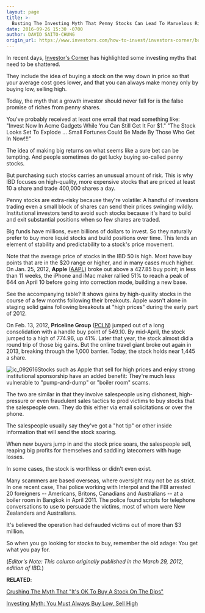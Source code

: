 ```yaml
---
layout: page
title: >-
  Busting The Investing Myth That Penny Stocks Can Lead To Marvelous Riches
date: 2016-09-26 15:30 -0700
author: DAVID SAITO-CHUNG
origin_url: https://www.investors.com/how-to-invest/investors-corner/busting-the-investing-myth-that-penny-stocks-can-lead-to-marvelous-riches
---
```





In recent days, [Investor's Corner](https://www.investors.com/category/how-to-invest/investors-corner/) has highlighted some investing myths that need to be shattered.


They include the idea of buying a stock on the way down in price so that your average cost goes lower, and that you can always make money only by buying low, selling high.


Today, the myth that a growth investor should never fall for is the false promise of riches from penny shares.


You've probably received at least one email that read something like: "Invest Now In Acme Gadgets While You Can Still Get It For \$1." "The Stock Looks Set To Explode ... Small Fortunes Could Be Made By Those Who Get In Now!!!"


The idea of making big returns on what seems like a sure bet can be tempting. And people sometimes do get lucky buying so-called penny stocks.


But purchasing such stocks carries an unusual amount of risk. This is why IBD focuses on high-quality, more expensive stocks that are priced at least 10 a share and trade 400,000 shares a day.


Penny stocks are extra-risky because they're volatile: A handful of investors trading even a small block of shares can send their prices swinging wildly. Institutional investors tend to avoid such stocks because it's hard to build and exit substantial positions when so few shares are traded.


Big funds have millions, even billions of dollars to invest. So they naturally prefer to buy more liquid stocks and build positions over time. This lends an element of stability and predictability to a stock's price movement.


Note that the average price of stocks in the IBD 50 is high. Most have buy points that are in the \$20 range or higher, and in many cases much higher. On Jan. 25, 2012, **Apple** ([AAPL](https://research.investors.com/quote.aspx?symbol=AAPL)) broke out above a 427.85 buy point; in less than 11 weeks, the iPhone and iMac maker rallied 51% to reach a peak of 644 on April 10 before going into correction mode, building a new base.


See the accompanying table? It shows gains by high-quality stocks in the course of a few months following their breakouts. Apple wasn't alone in staging solid gains following breakouts at "high prices" during the early part of 2012.


On Feb. 13, 2012, **Priceline Group** ([PCLN](https://research.investors.com/quote.aspx?symbol=PCLN)) jumped out of a long consolidation with a handle buy point of 549.10. By mid-April, the stock jumped to a high of 774.96, up 41%. Later that year, the stock almost did a round trip of those big gains. But the online travel giant broke out again in 2013, breaking through the 1,000 barrier. Today, the stock holds near 1,445 a share.


![ic_092616](https://www.investors.com/wp-content/uploads/2016/09/IC_092616-251x300.jpg)Stocks such as Apple that sell for high prices and enjoy strong institutional sponsorship have an added benefit: They're much less vulnerable to "pump-and-dump" or "boiler room" scams.


The two are similar in that they involve salespeople using dishonest, high-pressure or even fraudulent sales tactics to prod victims to buy stocks that the salespeople own. They do this either via email solicitations or over the phone.


The salespeople usually say they've got a "hot tip" or other inside information that will send the stock soaring.


When new buyers jump in and the stock price soars, the salespeople sell, reaping big profits for themselves and saddling latecomers with huge losses.


In some cases, the stock is worthless or didn't even exist.


Many scammers are based overseas, where oversight may not be as strict. In one recent case, Thai police working with Interpol and the FBI arrested 20 foreigners -- Americans, Britons, Canadians and Australians -- at a boiler room in Bangkok in April 2011. The police found scripts for telephone conversations to use to persuade the victims, most of whom were New Zealanders and Australians.


It's believed the operation had defrauded victims out of more than \$3 million.


So when you go looking for stocks to buy, remember the old adage: You get what you pay for.


(*Editor's Note: This column originally published in the March 29, 2012, edition of IBD.*)


**RELATED**:


[Crushing The Myth That "It's OK To Buy A Stock On The Dips"](https://www.investors.com/how-to-invest/investors-corner/crushing-the-investing-myth-of-its-ok-to-buy-on-the-dips/)


[Investing Myth: You Must Always Buy Low, Sell High](https://www.investors.com/how-to-invest/investors-corner/busting-the-investing-myth-that-you-must-always-buy-low-in-stocks/)




